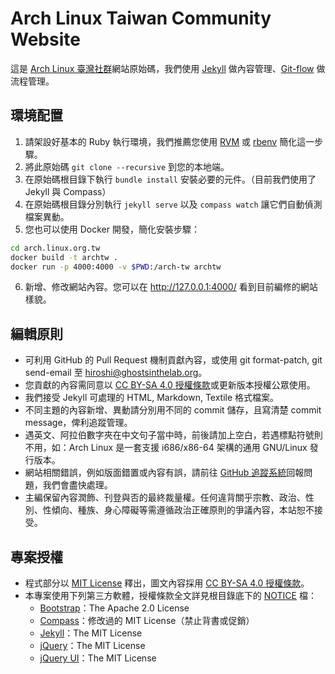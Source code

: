 # Arch Linux Taiwan Community Website

這是 [Arch Linux 臺灣社群]網站原始碼，我們使用 [Jekyll] 做內容管理、[Git-flow] 做流程管理。

[Arch Linux 臺灣社群]: http://archlinux.tw/
[Jekyll]: http://jekyllrb.com/
[Git-flow]: https://github.com/nvie/gitflow


## 環境配置

1. 請架設好基本的 Ruby 執行環境，我們推薦您使用 [RVM] 或 [rbenv] 簡化這一步驟。
2. 將此原始碼 <code>git clone --recursive</code> 到您的本地端。
3. 在原始碼根目錄下執行 `bundle install` 安裝必要的元件。（目前我們使用了 Jekyll 與 Compass）
4. 在原始碼根目錄分別執行 `jekyll serve` 以及 `compass watch` 讓它們自動偵測檔案異動。
5. 您也可以使用 Docker 開發，簡化安裝步驟：

  ```bash
  cd arch.linux.org.tw
  docker build -t archtw .
  docker run -p 4000:4000 -v $PWD:/arch-tw archtw
  ```
6. 新增、修改網站內容。您可以在 http://127.0.0.1:4000/ 看到目前編修的網站樣貌。

[RVM]: https://rvm.io/
[rbenv]: https://github.com/rbenv/rbenv


## 編輯原則

* 可利用 GitHub 的 Pull Request 機制貢獻內容，或使用 git format-patch, git send-email 至 <hiroshi@ghostsinthelab.org>。
* 您貢獻的內容需同意以 [CC BY-SA 4.0 授權條款]或更新版本授權公眾使用。
* 我們接受 Jekyll 可處理的 HTML, Markdown, Textile 格式檔案。
* 不同主題的內容新增、異動請分別用不同的 commit 儲存，且寫清楚 commit message，俾利追蹤管理。
* 遇英文、阿拉伯數字夾在中文句子當中時，前後請加上空白，若遇標點符號則不用，如：Arch Linux 是一套支援 i686/x86-64 架構的通用 GNU/Linux 發行版本。
* 網站相關錯誤，例如版面錯置或內容有誤，請前往 [GitHub 追蹤系統]回報問題，我們會盡快處理。
* 主編保留內容潤飾、刊登與否的最終裁量權。任何違背關乎宗教、政治、性別、性傾向、種族、身心障礙等需遵循政治正確原則的爭議內容，本站恕不接受。

[CC BY-SA 4.0 授權條款]: http://creativecommons.org/licenses/by-sa/4.0/deed.zh_TW 
[GitHub 追蹤系統]: https://github.com/linux-taiwan/arch.linux.org.tw/issues


## 專案授權

* 程式部分以 [MIT License] 釋出，圖文內容採用 [CC BY-SA 4.0 授權條款]。
* 本專案使用下列第三方軟體，授權條款全文詳見根目錄底下的 [NOTICE] 檔：
  * [Bootstrap]：The Apache 2.0 License
  * [Compass]：修改過的 MIT License（禁止背書或促銷）
  * [Jekyll]：The MIT License
  * [jQuery]：The MIT License
  * [jQuery UI]：The MIT License

[MIT License]: LICENSE
[NOTICE]: NOTICE
[Bootstrap]: http://getbootstrap.com/
[Compass]: http://compass-style.org/
[Jekyll]: http://jekyllrb.com/
[jQuery]: http://jquery.com/
[jQuery UI]: http://jqueryui.com/
